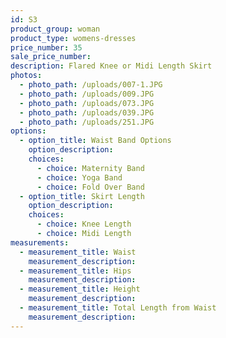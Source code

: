 ```yaml
---
id: S3
product_group: woman
product_type: womens-dresses
price_number: 35
sale_price_number:
description: Flared Knee or Midi Length Skirt
photos:
  - photo_path: /uploads/007-1.JPG
  - photo_path: /uploads/009.JPG
  - photo_path: /uploads/073.JPG
  - photo_path: /uploads/039.JPG
  - photo_path: /uploads/251.JPG
options:
  - option_title: Waist Band Options
    option_description:
    choices:
      - choice: Maternity Band
      - choice: Yoga Band
      - choice: Fold Over Band
  - option_title: Skirt Length
    option_description:
    choices:
      - choice: Knee Length
      - choice: Midi Length
measurements:
  - measurement_title: Waist
    measurement_description:
  - measurement_title: Hips
    measurement_description:
  - measurement_title: Height
    measurement_description:
  - measurement_title: Total Length from Waist
    measurement_description:
---
```


